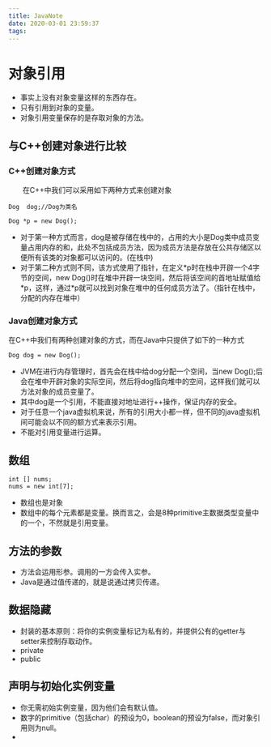 ```yaml
---
title: JavaNote
date: 2020-03-01 23:59:37
tags:
---
```


# 对象引用
+ 事实上没有对象变量这样的东西存在。
+ 只有引用到对象的变量。
+ 对象引用变量保存的是存取对象的方法。
## 与C++创建对象进行比较
### C++创建对象方式
&emsp;&emsp;在C++中我们可以采用如下两种方式来创建对象
```
Dog  dog;//Dog为类名

Dog *p = new Dog();
```
+ 对于第一种方式而言，dog是被存储在栈中的，占用的大小是Dog类中成员变量占用内存的和，此处不包括成员方法，因为成员方法是存放在公共存储区以便所有该类的对象都可以访问的。(在栈中)
+ 对于第二种方式则不同，该方式使用了指针，在定义\*p时在栈中开辟一个4字节的空间，new Dog()时在堆中开辟一块空间，然后将该空间的首地址赋值给\*p，这样，通过\*p就可以找到对象在堆中的任何成员方法了。（指针在栈中，分配的内存在堆中）

<!-- more -->
### Java创建对象方式
在C++中我们有两种创建对象的方式，而在Java中只提供了如下的一种方式
```
Dog dog = new Dog();
```

+ JVM在进行内存管理时，首先会在栈中给dog分配一个空间，当new Dog();后会在堆中开辟对象的实际空间，然后将dog指向堆中的空间，这样我们就可以方法对象的成员变量了。
+ 其中dog是一个引用，不能直接对地址进行++操作，保证内存的安全。
+ 对于任意一个java虚拟机来说，所有的引用大小都一样，但不同的java虚拟机间可能会以不同的额方式来表示引用。
+ 不能对引用变量进行运算。

## 数组
```
int [] nums;
nums = new int[7];
```
+ 数组也是对象
+ 数组中的每个元素都是变量。换而言之，会是8种primitive主数据类型变量中的一个，不然就是引用变量。
## 方法的参数
+ 方法会运用形参。调用的一方会传入实参。
+ Java是通过值传递的，就是说通过拷贝传递。

## 数据隐藏
+ 封装的基本原则：将你的实例变量标记为私有的，并提供公有的getter与setter来控制存取动作。
+ private
+ public
## 声明与初始化实例变量
+ 你无需初始实例变量，因为他们会有默认值。
+ 数字的primitive（包括char）的预设为0，boolean的预设为false，而对象引用则为null。
+ 
